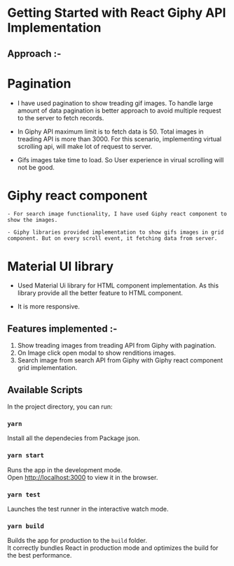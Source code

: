 # Getting Started with React Giphy API Implementation

## Approach :-

# Pagination
 
   - I have used pagination to show treading gif images. To handle large amount of data pagination is better approach to avoid multiple request to the server to fetch records.

   - In Giphy API maximum limit is to fetch data is 50. Total images in treading API is more than 3000. For this scenario, implementing virtual scrolling api, will make lot of request to server.

   - Gifs images take time to load. So User experience in virual scrolling will not be good.

# Giphy react component

    - For search image functionality, I have used Giphy react component to show the images.

    - Giphy libraries provided implementation to show gifs images in grid component. But on every scroll event, it fetching data from server.

# Material UI library

   - Used Material Ui library for HTML component implementation. As this library provide all the better feature to HTML component.

   - It is more responsive.


## Features implemented :-
  
  1. Show treading images from treading API from Giphy with pagination.
  2. On Image click open modal to show renditions images.
  3. Search image from search API from Giphy with Giphy react component grid implementation.

## Available Scripts

In the project directory, you can run:

### `yarn`

Install all the dependecies from Package json.
### `yarn start`

Runs the app in the development mode.\
Open [http://localhost:3000](http://localhost:3000) to view it in the browser.

### `yarn test`

Launches the test runner in the interactive watch mode.

### `yarn build`

Builds the app for production to the `build` folder.\
It correctly bundles React in production mode and optimizes the build for the best performance.
